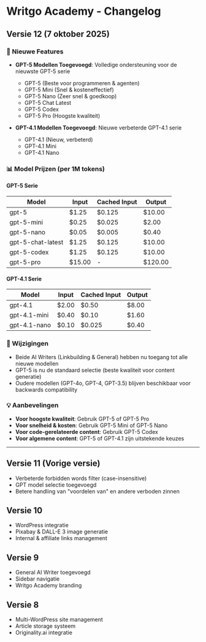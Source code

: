 # Writgo Academy - Changelog

## Versie 12 (7 oktober 2025)

### 🚀 Nieuwe Features
- **GPT-5 Modellen Toegevoegd**: Volledige ondersteuning voor de nieuwste GPT-5 serie
  - GPT-5 (Beste voor programmeren & agenten)
  - GPT-5 Mini (Snel & kosteneffectief)
  - GPT-5 Nano (Zeer snel & goedkoop)
  - GPT-5 Chat Latest
  - GPT-5 Codex
  - GPT-5 Pro (Hoogste kwaliteit)

- **GPT-4.1 Modellen Toegevoegd**: Nieuwe verbeterde GPT-4.1 serie
  - GPT-4.1 (Nieuw, verbeterd)
  - GPT-4.1 Mini
  - GPT-4.1 Nano

### 📊 Model Prijzen (per 1M tokens)

#### GPT-5 Serie
| Model | Input | Cached Input | Output |
|-------|-------|--------------|--------|
| gpt-5 | $1.25 | $0.125 | $10.00 |
| gpt-5-mini | $0.25 | $0.025 | $2.00 |
| gpt-5-nano | $0.05 | $0.005 | $0.40 |
| gpt-5-chat-latest | $1.25 | $0.125 | $10.00 |
| gpt-5-codex | $1.25 | $0.125 | $10.00 |
| gpt-5-pro | $15.00 | - | $120.00 |

#### GPT-4.1 Serie
| Model | Input | Cached Input | Output |
|-------|-------|--------------|--------|
| gpt-4.1 | $2.00 | $0.50 | $8.00 |
| gpt-4.1-mini | $0.40 | $0.10 | $1.60 |
| gpt-4.1-nano | $0.10 | $0.025 | $0.40 |

### 🔄 Wijzigingen
- Beide AI Writers (Linkbuilding & General) hebben nu toegang tot alle nieuwe modellen
- GPT-5 is nu de standaard selectie (beste kwaliteit voor content generatie)
- Oudere modellen (GPT-4o, GPT-4, GPT-3.5) blijven beschikbaar voor backwards compatibility

### 💡 Aanbevelingen
- **Voor hoogste kwaliteit**: Gebruik GPT-5 of GPT-5 Pro
- **Voor snelheid & kosten**: Gebruik GPT-5 Mini of GPT-5 Nano
- **Voor code-gerelateerde content**: Gebruik GPT-5 Codex
- **Voor algemene content**: GPT-5 of GPT-4.1 zijn uitstekende keuzes

---

## Versie 11 (Vorige versie)
- Verbeterde forbidden words filter (case-insensitive)
- GPT model selectie toegevoegd
- Betere handling van "voordelen van" en andere verboden zinnen

## Versie 10
- WordPress integratie
- Pixabay & DALL-E 3 image generatie
- Internal & affiliate links management

## Versie 9
- General AI Writer toegevoegd
- Sidebar navigatie
- Writgo Academy branding

## Versie 8
- Multi-WordPress site management
- Article storage systeem
- Originality.ai integratie
